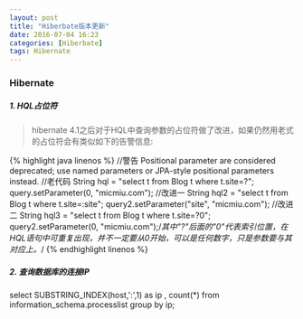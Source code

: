```yaml
---
layout: post
title: "Hiberbate版本更新"
date: 2016-07-04 16:23
categories: [Hiberbate]
tags: Hibernate
---
```


### Hibernate

##### 1. HQL占位符
> hibernate 4.1之后对于HQL中查询参数的占位符做了改进，如果仍然用老式的占位符会有类似如下的告警信息:

{% highlight java linenos %}
//警告
Positional parameter are considered deprecated; use named parameters or JPA-style positional parameters instead.
//老代码
String hql = "select t from Blog t where t.site=?";
query.setParameter(0, "micmiu.com");
//改进一
String hql2 = "select t from Blog t where t.site=:site";
query2.setParameter("site", "micmiu.com");
//改进二
String hql3 = "select t from Blog t where t.site=?0";
query2.setParameter(0, "micmiu.com");/*其中"?"后面的"0"代表索引位置，在HQL语句中可重复出现，并不一定要从0开始，可以是任何数字，只是参数要与其对应上。*/
{% endhighlight linenos %}

##### 2. 查询数据库的连接IP
select SUBSTRING_INDEX(host,':',1) as ip , count(*) from information_schema.processlist group by ip;


